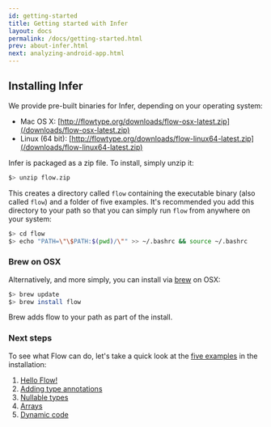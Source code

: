 ```yaml
---
id: getting-started
title: Getting started with Infer
layout: docs
permalink: /docs/getting-started.html
prev: about-infer.html
next: analyzing-android-app.html
---
```


## Installing Infer

We provide pre-built binaries for Infer, depending on your operating system:

  * Mac OS X: [http://flowtype.org/downloads/flow-osx-latest.zip](/downloads/flow-osx-latest.zip)
  * Linux (64 bit): [http://flowtype.org/downloads/flow-linux64-latest.zip](/downloads/flow-linux64-latest.zip)

Infer is packaged as a zip file. To install, simply unzip it:

```bash
$> unzip flow.zip
```

This creates a directory called `flow` containing the executable binary (also called `flow`) and a folder of five examples. It's recommended you add this directory to your path so that you can simply run `flow` from anywhere on your system:

```bash
$> cd flow
$> echo "PATH=\"\$PATH:$(pwd)/\"" >> ~/.bashrc && source ~/.bashrc
```
### Brew on OSX

Alternatively, and more simply, you can install via [brew](http://brew.sh/) on OSX:

```bash
$> brew update
$> brew install flow
```

Brew adds flow to your path as part of the install.

### Next steps

To see what Flow can do, let's take a quick look at the [five examples](five-simple-examples.html) in the installation:

1. [Hello Flow!](five-simple-examples.html#1-hello-flow)
2. [Adding type annotations](five-simple-examples.html#2-adding-type-annotations)
3. [Nullable types](five-simple-examples.html#3-nullable-types)
4. [Arrays](five-simple-examples.html#4-arrays)
5. [Dynamic code](five-simple-examples.html#5-dynamic-code)
